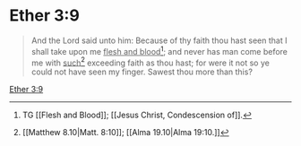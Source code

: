 # Ether 3:9

> And the Lord said unto him: Because of thy faith thou hast seen that I shall take upon me <u>flesh and blood</u>[^a]; and never has man come before me with <u>such</u>[^b] exceeding faith as thou hast; for were it not so ye could not have seen my finger. Sawest thou more than this?

[Ether 3:9](https://www.churchofjesuschrist.org/study/scriptures/bofm/ether/3?lang=eng&id=p9#p9)


[^a]: TG [[Flesh and Blood]]; [[Jesus Christ, Condescension of]].
[^b]: [[Matthew 8.10|Matt. 8:10]]; [[Alma 19.10|Alma 19:10.]]
